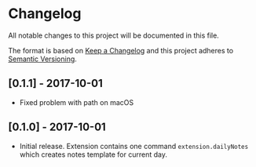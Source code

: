 # Changelog

All notable changes to this project will be documented in this file.

The format is based on [Keep a Changelog](http://keepachangelog.com/en/1.0.0/)
and this project adheres to [Semantic Versioning](http://semver.org/spec/v2.0.0.html).

## [0.1.1] - 2017-10-01

- Fixed problem with path on macOS

## [0.1.0] - 2017-10-01

- Initial release. Extension contains one command ```extension.dailyNotes``` which creates notes template for current day.
